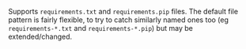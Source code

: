 Supports `requirements.txt` and `requirements.pip` files.
The default file pattern is fairly flexible, to try to catch similarly named ones too (eg `requirements-*.txt` and `requirements-*.pip`) but may be extended/changed.
